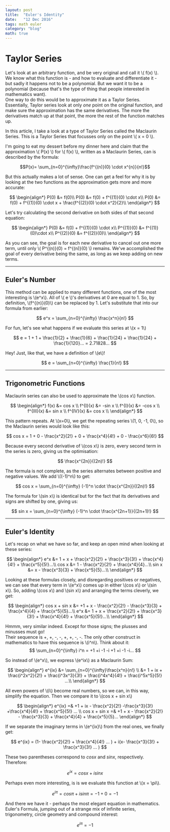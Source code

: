 ```yaml
---
layout: post
title:  "Euler's Identity"
date:   "12 Dec 2016"
tags: math euler
category: "blog"
math: true
---
```


Taylor Series
=============

Let's look at an arbitrary function, and be very original and call it \\( f(x) \\). We know what this function is - and how to evaluate and differentiate it - but sadly it happens not to be a polynomial. But we want it to be a polynomial (because that's the type of thing that people interested in mathematics want).  
One way to do this would be to approximate it as a Taylor Series. Essentially, Taylor series look at only *one* point on the original function, and make sure the approximation has the same derivatives. The more the derivatives match up at that point, the more the rest of the function matches up.  
<!--more-->
In this article, I take a look at a type of Taylor Series called the Maclaurin Series. This is a Taylor Series that focusses only on the point \\( x = 0 \\).

I'm going to eat my dessert before my dinner here and claim that the approximation \\( P(x) \\) for \\( f(x) \\), written as a Maclaurin Series, can is described by the formula:

$$P(x)= \sum_{n=0}^{\infty}\frac{f^{(n)}(0) \cdot x^{n}}{n!}$$

But this actually makes a lot of sense. One can get a feel for why it is by looking at the two functions as the approximation gets more and more accurate:

$$ \begin{align*}
P(0) &= f(0)\\
P(0) &= f(0) + f^{(1)}(0) \cdot x\\
P(0) &= f(0) + f^{(1)}(0) \cdot x + \frac{f^{(2)}(0) \cdot x^2}{2}\\
\end{align*} $$

Let's try calculating the second derivative on both sides of that second equation:

$$ \begin{align*}
P(0) &= f(0) + f^{(1)}(0) \cdot x\\
P^{(1)}(0) &= f^{(1)}(0)\cdot x\\
P^{(2)}(0) &= f^{(2)}(0)\\
\end{align*} $$

As you can see, the goal is for each new derivative to cancel out one more term, until only \\( P^{(n)}(0) = f^{(n)}(0) \\) remains. We've accomplished the goal of every derivative being the same, as long as we keep adding on new terms.

----------------------------------------------------

## Euler's Number

This method can be applied to many different functions, one of the most interesting is \\(e^x\\).
All of \\( e \\)'s derivatives at 0 are equal to 1. So, by definition, \\(f^{(n)}(0)\\) can be replaced by 1.
Let's substitute that into our formula from earlier:

$$ e^x = \sum_{n=0}^{\infty} \frac{x^n}{n!} $$

For fun, let's see what happens if we evaluate this series at \\(x = 1\\)

$$ e = 1 + 1 + \frac{1}{2} + \frac{1}{6} + \frac{1}{24} + \frac{1}{24} + \frac{1}{120}... = 2.71828... $$

Hey! Just, like that, we have a definition of \\(e\\)!

$$ e = \sum_{n=0}^{\infty} \frac{1}{n!} $$

----------------------------------------------------------------

## Trigonometric Functions

Maclaurin series can also be used to approximate the \\(cos x\\) function.

$$ \begin{align*}
f(x) &= cos x \\
f^{I}(x) &= -sin x \\
f^{I}(x) &= -cos x \\
f^{III}(x) &= sin x \\
f^{IV}(x) &= cos x \\
\end{align*} $$

This pattern repeats. At \\(x=0\\), we get the repeating series \\(1, 0, -1, 0\\), so the Maclaurin series would look like this:

$$ cos x = 1 + 0 - \frac{x^2}{2!} + 0 + \frac{x^4}{4!} + 0 - \frac{x^6}{6!} $$

Because every second derivative of \\(cos x\\) is zero, every second term in the series is zero, giving us the optimisation:

$$ \frac{x^{2n}}{(2n)!} $$

The formula is not complete, as the series alternates between positive and negative values. We add \\((-1)^n\\) to get:

$$ cos x = \sum_{n=0}^{\infty} (-1)^n \cdot \frac{x^{2n}}{(2n)!} $$

The formula for \\(sin x\\) is identical but for the fact that its derivatives and signs are shifted by one, giving us:

$$ sin x = \sum_{n=0}^{\infty} (-1)^n \cdot \frac{x^{2n+1}}{(2n+1)!} $$

------------------------------------------------------------

## Euler's Identity

Let's recap on what we have so far, and keep an open mind when looking at these series:

$$ \begin{align*}
e^x &= 1 + x + \frac{x^2}{2!} + \frac{x^3}{3!} + \frac{x^4}{4!} + \frac{x^5}{5!}...\\
cos x &= 1 - \frac{x^2}{2!} + \frac{x^4}{4}...\\
sin x &= x - \frac{x^3}{3}  + \frac{x^5}{5}...\\
\end{align*} $$

Looking at these formulas closely, and disregarding positives or negatives, we can see that every term in \\(e^x\\) comes up in either \\(cos x\\) or \\(sin x\\). So, adding  \\(cos x\\) and  \\(sin x\\) and arranging the terms cleverly, we get:

$$ \begin{align*}
cos x + sin x &= +1 + x - \frac{x^2}{2!} - \frac{x^3}{3} + \frac{x^4}{4} + \frac{x^5}{5}...\\
e^x &= 1 + x + \frac{x^2}{2!} + \frac{x^3}{3!} + \frac{x^4}{4!} + \frac{x^5}{5!}...\\
\end{align*} $$

Hmmm, very similar indeed. Except for those signs; the plusses and minusses must go!  
Their sequence is +, +, -, -, +, +, -, -. The only other construct in mathematics to have this sequence is \\(i^n\\). Think about it:
$$ \sum_{n=0}^{\infty} i^n = +1 +i -1 -i +1 +i -1 -i... $$

So instead of \\(e^x\\), we express \\(e^ix\\) as a Maclaurin Sum:

$$ \begin{align*}
e^{ix} &=  \sum_{n=0}^{\infty}\frac{x^n}{n!} \\
&= 1 + ix + \frac{i^2x^2}{2!} + \frac{i^3x^3}{3!} + \frac{i^4x^4}{4!} + \frac{i^5x^5}{5!} ...\\
\end{align*} $$

All even powers of \\(i\\) become real numbers, so we can, in this way, simplify the equation. Then we compare it to
\\(cos x + sin x\\)

$$ \begin{align*}
e^{ix} =& +1 + ix - \frac{x^2}{2!} -\frac{x^3}{3!} +\frac{x^4}{4!} + \frac{x^5}{5!} ... \\
cos x + sin x =& +1 + x - \frac{x^2}{2!} - \frac{x^3}{3} + \frac{x^4}{4} + \frac{x^5}{5}...
\end{align*} $$

If we separate the imaginary terms in \\(e^{ix}\\) from the real ones, we finally get:

$$ e^{ix} = (1- \frac{x^2}{2!} + \frac{x^4}{4!} ... ) + i(x-  \frac{x^3}{3!} + \frac{x^3}{3!} ... ) $$

These two parentheses correspond to $cos x$ and $sin x$, respectively. Therefore:

$$ e^{ix} = cos x + i sin x $$

Perhaps even more interesting, is is we evaluate this function at \\(x = \pi\\).

$$ e^{i\pi} = cos \pi + i sin \pi = -1 + 0 = -1 $$

And there we have it - perhaps the most elegant equation in mathematics. Euler's Formula, jumping out of a strange mix of infinite series, trigonometry, circle geometry and compound interest:

$$ e^{i\pi} = -1 $$
